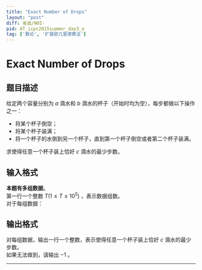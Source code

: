 ```yaml
---
title: "Exact Number of Drops"
layout: "post"
diff: 省选/NOI-
pid: AT_icpc2015summer_day3_e
tag: ['数论', '扩展欧几里德算法']
---
```


# Exact Number of Drops

## 题目描述

给定两个容量分别为 $a$ 滴水和 $b$ 滴水的杯子（开始时均为空），每步都做以下操作之一：

- 将某个杯子倒空；
- 将某个杯子装满；
- 将一个杯子的水倒到另一个杯子，直到第一个杯子倒空或者第二个杯子装满。   

求使得任意一个杯子装上恰好 $c$ 滴水的最少步数。

## 输入格式

**本题有多组数据**。   
第一行一个整数 $T (1 \leq T \leq 10^{5})$ ，表示数据组数。  
对于每组数据：

## 输出格式

对每组数据，输出一行一个整数，表示使得任意一个杯子装上恰好 $c$ 滴水的最少步数。  
如果无法做到，请输出 $-1$ 。



---

